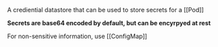 A crediential datastore that can be used to store secrets for a [[Pod]] 

**Secrets are base64 encoded by default, but can be encyrpyed at rest**

For non-sensitive information, use [[ConfigMap]]